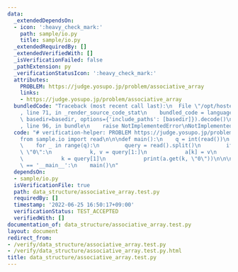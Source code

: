 ```yaml
---
data:
  _extendedDependsOn:
  - icon: ':heavy_check_mark:'
    path: sample/io.py
    title: sample/io.py
  _extendedRequiredBy: []
  _extendedVerifiedWith: []
  _isVerificationFailed: false
  _pathExtension: py
  _verificationStatusIcon: ':heavy_check_mark:'
  attributes:
    PROBLEM: https://judge.yosupo.jp/problem/associative_array
    links:
    - https://judge.yosupo.jp/problem/associative_array
  bundledCode: "Traceback (most recent call last):\n  File \"/opt/hostedtoolcache/Python/3.10.5/x64/lib/python3.10/site-packages/onlinejudge_verify/documentation/build.py\"\
    , line 71, in _render_source_code_stat\n    bundled_code = language.bundle(stat.path,\
    \ basedir=basedir, options={'include_paths': [basedir]}).decode()\n  File \"/opt/hostedtoolcache/Python/3.10.5/x64/lib/python3.10/site-packages/onlinejudge_verify/languages/python.py\"\
    , line 96, in bundle\n    raise NotImplementedError\nNotImplementedError\n"
  code: "# verification-helper: PROBLEM https://judge.yosupo.jp/problem/associative_array\n\
    from sample.io import read\n\n\ndef main():\n    q = int(read())\n    a = {}\n\
    \    for _ in range(q):\n        query = read().split()\n        if query[0] ==\
    \ \"0\":\n            k, v = query[1:]\n            a[k] = v\n        else:\n\
    \            k = query[1]\n            print(a.get(k, \"0\"))\n\n\nif __name__\
    \ == '__main__':\n    main()\n"
  dependsOn:
  - sample/io.py
  isVerificationFile: true
  path: data_structure/associative_array.test.py
  requiredBy: []
  timestamp: '2022-06-25 16:50:17+09:00'
  verificationStatus: TEST_ACCEPTED
  verifiedWith: []
documentation_of: data_structure/associative_array.test.py
layout: document
redirect_from:
- /verify/data_structure/associative_array.test.py
- /verify/data_structure/associative_array.test.py.html
title: data_structure/associative_array.test.py
---
```

